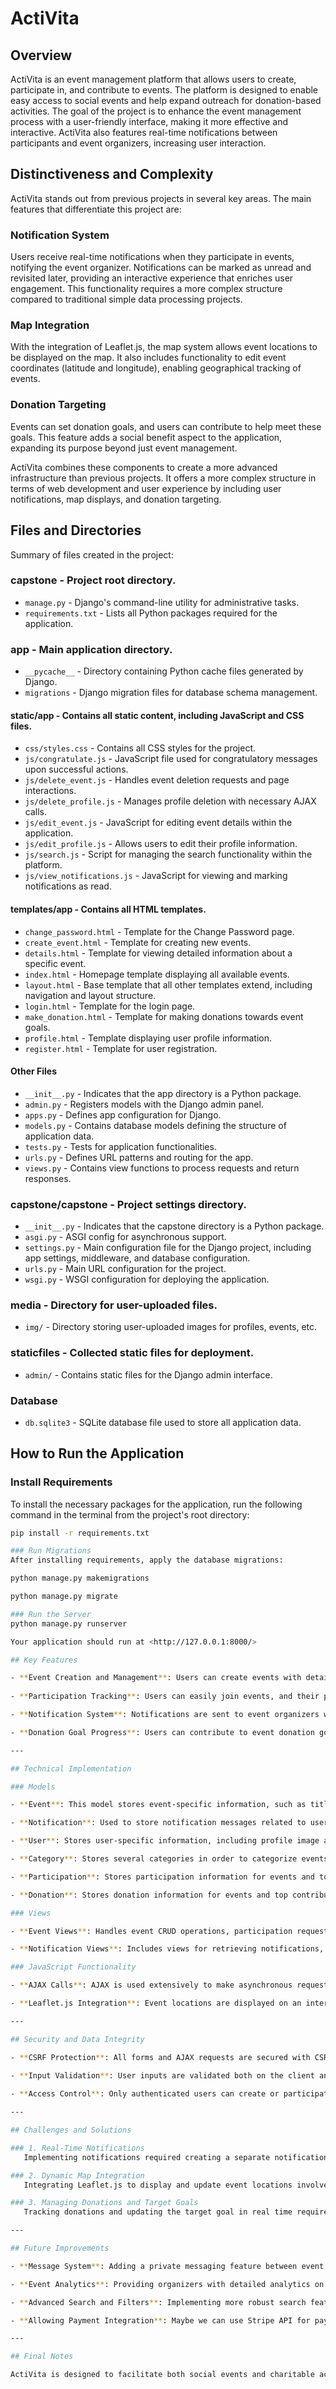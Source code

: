 # ActiVita

## Overview
ActiVita is an event management platform that allows users to create, participate in, and contribute to events. The platform is designed to enable easy access to social events and help expand outreach for donation-based activities. The goal of the project is to enhance the event management process with a user-friendly interface, making it more effective and interactive. ActiVita also features real-time notifications between participants and event organizers, increasing user interaction.

## Distinctiveness and Complexity
ActiVita stands out from previous projects in several key areas. The main features that differentiate this project are:

### Notification System
Users receive real-time notifications when they participate in events, notifying the event organizer. Notifications can be marked as unread and revisited later, providing an interactive experience that enriches user engagement. This functionality requires a more complex structure compared to traditional simple data processing projects.

### Map Integration
With the integration of Leaflet.js, the map system allows event locations to be displayed on the map. It also includes functionality to edit event coordinates (latitude and longitude), enabling geographical tracking of events.

### Donation Targeting
Events can set donation goals, and users can contribute to help meet these goals. This feature adds a social benefit aspect to the application, expanding its purpose beyond just event management.

ActiVita combines these components to create a more advanced infrastructure than previous projects. It offers a more complex structure in terms of web development and user experience by including user notifications, map displays, and donation targeting.

## Files and Directories
Summary of files created in the project:

### capstone - Project root directory.
- `manage.py` - Django's command-line utility for administrative tasks.
- `requirements.txt` - Lists all Python packages required for the application.

### app - Main application directory.
  - `__pycache__` - Directory containing Python cache files generated by Django.
  - `migrations` - Django migration files for database schema management.

#### static/app - Contains all static content, including JavaScript and CSS files.
- `css/styles.css` - Contains all CSS styles for the project.
- `js/congratulate.js` - JavaScript file used for congratulatory messages upon successful actions.
- `js/delete_event.js` - Handles event deletion requests and page interactions.
- `js/delete_profile.js` - Manages profile deletion with necessary AJAX calls.
- `js/edit_event.js` - JavaScript for editing event details within the application.
- `js/edit_profile.js` - Allows users to edit their profile information.
- `js/search.js` - Script for managing the search functionality within the platform.
- `js/view_notifications.js` - JavaScript for viewing and marking notifications as read.

#### templates/app - Contains all HTML templates.
- `change_password.html` - Template for the Change Password page.
- `create_event.html` - Template for creating new events.
- `details.html` - Template for viewing detailed information about a specific event.
- `index.html` - Homepage template displaying all available events.
- `layout.html` - Base template that all other templates extend, including navigation and layout structure.
- `login.html` - Template for the login page.
- `make_donation.html` - Template for making donations towards event goals.
- `profile.html` - Template displaying user profile information.
- `register.html` - Template for user registration.

#### Other Files
- `__init__.py` - Indicates that the app directory is a Python package.
- `admin.py` - Registers models with the Django admin panel.
- `apps.py` - Defines app configuration for Django.
- `models.py` - Contains database models defining the structure of application data.
- `tests.py` - Tests for application functionalities.
- `urls.py` - Defines URL patterns and routing for the app.
- `views.py` - Contains view functions to process requests and return responses.

### capstone/capstone - Project settings directory.
  - `__init__.py` - Indicates that the capstone directory is a Python package.
  - `asgi.py` - ASGI config for asynchronous support.
  - `settings.py` - Main configuration file for the Django project, including app settings, middleware, and database configuration.
  - `urls.py` - Main URL configuration for the project.
  - `wsgi.py` - WSGI configuration for deploying the application.

### media - Directory for user-uploaded files.
- `img/` - Directory storing user-uploaded images for profiles, events, etc.

### staticfiles - Collected static files for deployment.
- `admin/` - Contains static files for the Django admin interface.

### Database
- `db.sqlite3` - SQLite database file used to store all application data.

## How to Run the Application

### Install Requirements
To install the necessary packages for the application, run the following command in the terminal from the project's root directory:

```bash
pip install -r requirements.txt

### Run Migrations
After installing requirements, apply the database migrations:

python manage.py makemigrations

python manage.py migrate

### Run the Server
python manage.py runserver

Your application should run at <http://127.0.0.1:8000/>

## Key Features

- **Event Creation and Management**: Users can create events with details like name, date, location, and target donation goal. Event creators can edit event details, delete events, and track participation levels.
  
- **Participation Tracking**: Users can easily join events, and their participation is reflected in both their profile and the event details page.

- **Notification System**: Notifications are sent to event organizers when a user participates, ensuring organizers stay informed. Notifications are stored in the database, can be marked as read, and revisited at any time, enhancing interaction between users.

- **Donation Goal Progress**: Users can contribute to event donation goals, which is updated in real time. This feature promotes social engagement by providing participants with a sense of accomplishment as they see goals being reached.

---

## Technical Implementation

### Models

- **Event**: This model stores event-specific information, such as title, description, date, location, and target donation goal. The model also tracks participants and donations.

- **Notification**: Used to store notification messages related to user actions like event participation, with fields for sender, recipient, and message content.

- **User**: Stores user-specific information, including profile image and event participations.

- **Category**: Stores several categories in order to categorize events such as education, youth and sports etc.

- **Participation**: Stores participation information for events and top participators.

- **Donation**: Stores donation information for events and top contributors.

### Views

- **Event Views**: Handles event CRUD operations, participation requests, and donation submissions.

- **Notification Views**: Includes views for retrieving notifications, marking them as read.

### JavaScript Functionality

- **AJAX Calls**: AJAX is used extensively to make asynchronous requests for actions like participation, notifications, and profile updates. This approach enhances user experience by minimizing page reloads.

- **Leaflet.js Integration**: Event locations are displayed on an interactive map using Leaflet.js, allowing users to visualize event locations and edit coordinates easily.

---

## Security and Data Integrity

- **CSRF Protection**: All forms and AJAX requests are secured with CSRF tokens to prevent cross-site request forgery attacks.
  
- **Input Validation**: User inputs are validated both on the client and server sides to ensure data integrity and protect against malicious input.

- **Access Control**: Only authenticated users can create or participate in events, ensuring data privacy. Profile information and notifications are accessible only to the respective users.

---

## Challenges and Solutions

### 1. Real-Time Notifications
   Implementing notifications required creating a separate notification model, handling asynchronous requests, and ensuring notifications were efficiently delivered to the right users.

### 2. Dynamic Map Integration
   Integrating Leaflet.js to display and update event locations involved handling latitude and longitude data in a way that worked seamlessly with the rest of the Django views and models.

### 3. Managing Donations and Target Goals
   Tracking donations and updating the target goal in real time required careful handling of donation records and ensuring accurate updates. The solution involved creating a model to track individual donations and calculating progress within the view.

---

## Future Improvements

- **Message System**: Adding a private messaging feature between event participants and organizers for better communication.

- **Event Analytics**: Providing organizers with detailed analytics on participation, donation progress, and engagement rates.

- **Advanced Search and Filters**: Implementing more robust search features, allowing users to filter events by date, location, category, or target donation amount.

- **Allowing Payment Integration**: Maybe we can use Stripe API for payment interactions, transactions.

---

## Final Notes

ActiVita is designed to facilitate both social events and charitable activities, creating a meaningful experience for users looking to participate in or contribute to community-driven events. The project demonstrates a range of Django capabilities, from notifications and AJAX interactions to map integrations and database management.
